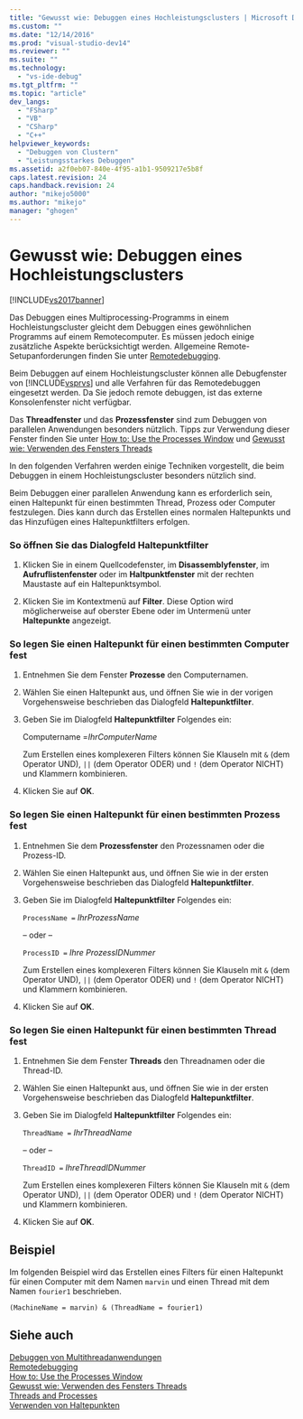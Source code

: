 ```yaml
---
title: "Gewusst wie: Debuggen eines Hochleistungsclusters | Microsoft Docs"
ms.custom: ""
ms.date: "12/14/2016"
ms.prod: "visual-studio-dev14"
ms.reviewer: ""
ms.suite: ""
ms.technology: 
  - "vs-ide-debug"
ms.tgt_pltfrm: ""
ms.topic: "article"
dev_langs: 
  - "FSharp"
  - "VB"
  - "CSharp"
  - "C++"
helpviewer_keywords: 
  - "Debuggen von Clustern"
  - "Leistungsstarkes Debuggen"
ms.assetid: a2f0eb07-840e-4f95-a1b1-9509217e5b8f
caps.latest.revision: 24
caps.handback.revision: 24
author: "mikejo5000"
ms.author: "mikejo"
manager: "ghogen"
---
```

# Gewusst wie: Debuggen eines Hochleistungsclusters
[!INCLUDE[vs2017banner](../code-quality/includes/vs2017banner.md)]

Das Debuggen eines Multiprocessing\-Programms in einem Hochleistungscluster gleicht dem Debuggen eines gewöhnlichen Programms auf einem Remotecomputer.  Es müssen jedoch einige zusätzliche Aspekte berücksichtigt werden.  Allgemeine Remote\-Setupanforderungen finden Sie unter [Remotedebugging](../debugger/remote-debugging.md).  
  
 Beim Debuggen auf einem Hochleistungscluster können alle Debugfenster von [!INCLUDE[vsprvs](../code-quality/includes/vsprvs_md.md)] und alle Verfahren für das Remotedebuggen eingesetzt werden.  Da Sie jedoch remote debuggen, ist das externe Konsolenfenster nicht verfügbar.  
  
 Das **Threadfenster** und das **Prozessfenster** sind zum Debuggen von parallelen Anwendungen besonders nützlich.  Tipps zur Verwendung dieser Fenster finden Sie unter [How to: Use the Processes Window](http://msdn.microsoft.com/de-de/0207ce2f-8ceb-4fe7-b2b5-4dd35b035ed7) und [Gewusst wie: Verwenden des Fensters Threads](../debugger/how-to-use-the-threads-window.md)  
  
 In den folgenden Verfahren werden einige Techniken vorgestellt, die beim Debuggen in einem Hochleistungscluster besonders nützlich sind.  
  
 Beim Debuggen einer parallelen Anwendung kann es erforderlich sein, einen Haltepunkt für einen bestimmten Thread, Prozess oder Computer festzulegen.  Dies kann durch das Erstellen eines normalen Haltepunkts und das Hinzufügen eines Haltepunktfilters erfolgen.  
  
### So öffnen Sie das Dialogfeld Haltepunktfilter  
  
1.  Klicken Sie in einem Quellcodefenster, im **Disassemblyfenster**, im **Aufruflistenfenster** oder im **Haltpunktfenster** mit der rechten Maustaste auf ein Haltepunktsymbol.  
  
2.  Klicken Sie im Kontextmenü auf **Filter**.  Diese Option wird möglicherweise auf oberster Ebene oder im Untermenü unter **Haltepunkte** angezeigt.  
  
### So legen Sie einen Haltepunkt für einen bestimmten Computer fest  
  
1.  Entnehmen Sie dem Fenster **Prozesse** den Computernamen.  
  
2.  Wählen Sie einen Haltepunkt aus, und öffnen Sie wie in der vorigen Vorgehensweise beschrieben das Dialogfeld **Haltepunktfilter**.  
  
3.  Geben Sie im Dialogfeld **Haltepunktfilter** Folgendes ein:  
  
     Computername \=*IhrComputerName*  
  
     Zum Erstellen eines komplexeren Filters können Sie Klauseln mit `&` \(dem Operator UND\), `||` \(dem Operator ODER\) und `!` \(dem Operator NICHT\) und Klammern kombinieren.  
  
4.  Klicken Sie auf **OK**.  
  
### So legen Sie einen Haltepunkt für einen bestimmten Prozess fest  
  
1.  Entnehmen Sie dem **Prozessfenster** den Prozessnamen oder die Prozess\-ID.  
  
2.  Wählen Sie einen Haltepunkt aus, und öffnen Sie wie in der ersten Vorgehensweise beschrieben das Dialogfeld **Haltepunktfilter**.  
  
3.  Geben Sie im Dialogfeld **Haltepunktfilter** Folgendes ein:  
  
     `ProcessName =`  *IhrProzessName*  
  
     – oder –  
  
     `ProcessID =` *Ihre ProzessIDNummer*  
  
     Zum Erstellen eines komplexeren Filters können Sie Klauseln mit `&` \(dem Operator UND\), `||` \(dem Operator ODER\) und `!` \(dem Operator NICHT\) und Klammern kombinieren.  
  
4.  Klicken Sie auf **OK**.  
  
### So legen Sie einen Haltepunkt für einen bestimmten Thread fest  
  
1.  Entnehmen Sie dem Fenster **Threads** den Threadnamen oder die Thread\-ID.  
  
2.  Wählen Sie einen Haltepunkt aus, und öffnen Sie wie in der ersten Vorgehensweise beschrieben das Dialogfeld **Haltepunktfilter**.  
  
3.  Geben Sie im Dialogfeld **Haltepunktfilter** Folgendes ein:  
  
     `ThreadName =` *IhrThreadName*  
  
     – oder –  
  
     `ThreadID =` *IhreThreadIDNummer*  
  
     Zum Erstellen eines komplexeren Filters können Sie Klauseln mit `&` \(dem Operator UND\), `||` \(dem Operator ODER\) und `!` \(dem Operator NICHT\) und Klammern kombinieren.  
  
4.  Klicken Sie auf **OK**.  
  
## Beispiel  
 Im folgenden Beispiel wird das Erstellen eines Filters für einen Haltepunkt für einen Computer mit dem Namen `marvin` und einen Thread mit dem Namen `fourier1` beschrieben.  
  
```  
(MachineName = marvin) & (ThreadName = fourier1)  
```  
  
## Siehe auch  
 [Debuggen von Multithreadanwendungen](../debugger/debug-multithreaded-applications-in-visual-studio.md)   
 [Remotedebugging](../debugger/remote-debugging.md)   
 [How to: Use the Processes Window](http://msdn.microsoft.com/de-de/0207ce2f-8ceb-4fe7-b2b5-4dd35b035ed7)   
 [Gewusst wie: Verwenden des Fensters Threads](../debugger/how-to-use-the-threads-window.md)   
 [Threads and Processes](http://msdn.microsoft.com/de-de/73d87480-9af3-4d1b-baf5-397d5d876ae6)   
 [Verwenden von Haltepunkten](../debugger/using-breakpoints.md)